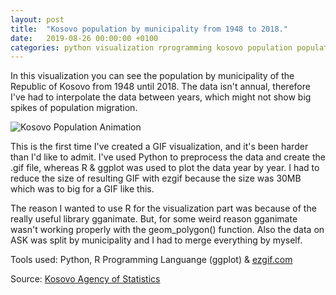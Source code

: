 ```yaml
---
layout: post
title:  "Kosovo population by municipality from 1948 to 2018."
date:   2019-08-26 00:00:00 +0100
categories: python visualization rprogramming kosovo population populationgrowth animation
---
```

In this visualization you can see the population by municipality of the Republic of Kosovo from 1948 until 2018. The data isn't annual, therefore I've had to interpolate the data between years, which might not show big spikes of population migration.

![Kosovo Population Animation](https://raw.githubusercontent.com/gentrexha/gentrexha.github.io/master/assets/images/posts/kosovo-population-compressed.gif)

This is the first time I've created a GIF visualization, and it's been harder than I'd like to admit. I've used Python to preprocess the data and create the .gif file, whereas R & ggplot was used to plot the data year by year. I had to reduce the size of resulting GIF with ezgif because the size was 30MB which was to big for a GIF like this.

The reason I wanted to use R for the visualization part was because of the really useful library gganimate. But, for some weird reason gganimate wasn't working properly with the geom_polygon() function. Also the data on ASK was split by municipality and I had to merge everything by myself.

Tools used: Python, R Programming Languange (ggplot) & [ezgif.com](https://ezgif.com/optimize)

Source: [Kosovo Agency of Statistics](http://ask.rks-gov.net/en/kosovo-agency-of-statistics) 